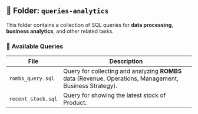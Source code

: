 ## 📂 Folder: `queries-analytics`
This folder contains a collection of SQL queries for **data processing**, **business analytics**, and other related tasks.

### 📌 **Available Queries**
| File | Description |
|------|-----------|
| `rombs_query.sql` | Query for collecting and analyzing **ROMBS** data (Revenue, Operations, Management, Business Strategy). |
| `recent_stock.sql` | Query for showing the latest stock of Product. |
